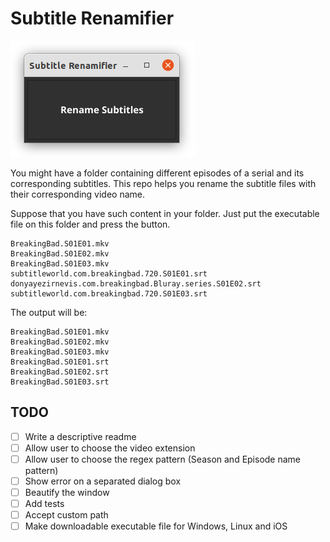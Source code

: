 # Subtitle Renamifier

![Image](https://github.com/majidalaeinia/subtitle-renamifier/blob/master/image.png?raw=true)

You might have a folder containing different episodes of a serial and its corresponding subtitles.
This repo helps you rename the subtitle files with their corresponding video name.

Suppose that you have such content in your folder. Just put the executable file on this folder and press the button.
```
BreakingBad.S01E01.mkv
BreakingBad.S01E02.mkv
BreakingBad.S01E03.mkv
subtitleworld.com.breakingbad.720.S01E01.srt
donyayezirnevis.com.breakingbad.Bluray.series.S01E02.srt
subtitleworld.com.breakingbad.720.S01E03.srt
```
The output will be:
```
BreakingBad.S01E01.mkv
BreakingBad.S01E02.mkv
BreakingBad.S01E03.mkv
BreakingBad.S01E01.srt
BreakingBad.S01E02.srt
BreakingBad.S01E03.srt
```

## TODO
- [ ] Write a descriptive readme
- [ ] Allow user to choose the video extension
- [ ] Allow user to choose the regex pattern (Season and Episode name pattern)
- [ ] Show error on a separated dialog box
- [ ] Beautify the window
- [ ] Add tests
- [ ] Accept custom path
- [ ] Make downloadable executable file for Windows, Linux and iOS
